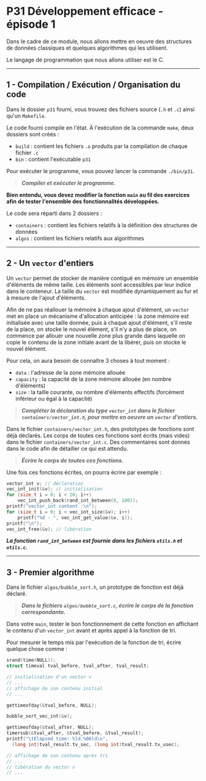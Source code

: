 # P31 Développement efficace - épisode 1

Dans le cadre de ce module, nous allons mettre en oeuvre des structures de données classiques et quelques algorithmes qui les utilisent.

Le langage de programmation que nous allons utiliser est le C.

---

## 1 - Compilation / Exécution / Organisation du code

Dans le dossier `p31` fourni, vous trouvez des fichiers source (`.h` et `.c`) ainsi qu'un `Makefile`.

Le code fourni compile en l'état.
À l'exécution de la commande `make`, deux dossiers sont créés :

 * `build` : contient les fichiers `.o` produits par la compilation de chaque fichier `.c`
 * `bin` : contient l'exécutable `p31`

Pour exécuter le programme, vous pouvez lancer la commande `./bin/p31`.

> ***Compiler et exécuter le programme.***

**Bien entendu, vous devez modifier la fonction `main` au fil des exercices afin de tester l'ensemble des fonctionnalités développées.**

Le code sera réparti dans 2 dossiers :

 * `containers` : contient les fichiers relatifs à la définition des structures de données
 * `algos` : contient les fichiers relatifs aux algorithmes

---

## 2 - Un `vector` d'entiers

Un `vector` permet de stocker de manière contiguë en mémoire un ensemble d'éléments de même taille.
Les éléments sont accessibles par leur indice dans le conteneur.
La taille du `vector` est modifiée dynamiquement au fur et à mesure de l'ajout d'éléments.

Afin de ne pas réallouer la mémoire à chaque ajout d'élément, un `vector` met en place un mécanisme d'allocation anticipée : la zone mémoire est initialisée avec une taille donnée, puis à chaque ajout d'élément, s'il reste de la place, on stocke le nouvel élément, s'il n'y a plus de place, on commence par allouer une nouvelle zone plus grande dans laquelle on copie le contenu de la zone initiale avant de la libérer, puis on stocke le nouvel élément.

Pour cela, on aura besoin de connaître 3 choses à tout moment :

- `data` : l'adresse de la zone mémoire allouée
- `capacity` : la capacité de la zone mémoire allouée (en nombre d'éléments)
- `size` : la taille courante, ou nombre d'éléments effectifs (forcément inférieur ou égal à la capacité)

> ***Compléter la déclaration du type `vector_int` dans le fichier `containers/vector_int.h`, pour mettre en oeuvre un `vector` d'entiers.***

Dans le fichier `containers/vector_int.h`, des prototypes de fonctions sont déjà déclarés.
Les corps de toutes ces fonctions sont écrits (mais vides) dans le fichier `containers/vector_int.c`.
Des commentaires sont donnés dans le code afin de détailler ce qui est attendu.

> ***Écrire le corps de toutes ces fonctions.***

Une fois ces fonctions écrites, on pourra écrire par exemple :
```c
vector_int v; // déclaration
vec_int_init(&v); // initialisation
for (size_t i = 0; i < 20; i++)
    vec_int_push_back(rand_int_between(0, 100));
printf("vector_int content :\n");
for (size_t i = 0; i < vec_int_size(&v); i++)
    printf("%d - ", vec_int_get_value(&v, i));
printf("\n");
vec_int_free(&v); // libération
```

***La fonction `rand_int_between` est fournie dans les fichiers `utils.h` et `utils.c`.***

---

## 3 - Premier algorithme

Dans le fichier `algos/bubble_sort.h`, un prototype de fonction est déjà déclaré.

> ***Dans le fichiers `algos/bubble_sort.c`, écrire le corps de la fonction correspondante.***

Dans votre `main`, tester le bon fonctionnement de cette fonction en affichant le contenu d'un `vector_int` avant et après appel à la fonction de tri.

Pour mesurer le temps mis par l'exécution de la fonction de tri, écrire quelque chose comme :
```c
srand(time(NULL));
struct timeval tval_before, tval_after, tval_result;

// initialisation d'un vector v
// ...
// affichage de son contenu initial
// ...

gettimeofday(&tval_before, NULL);

bubble_sort_vec_int(&v);

gettimeofday(&tval_after, NULL);
timersub(&tval_after, &tval_before, &tval_result);
printf("\tElapsed time: %ld.%06ld\n",
  (long int)tval_result.tv_sec, (long int)tval_result.tv_usec);

// affichage de son contenu après tri
// ...
// libération du vector v
// ...
```

